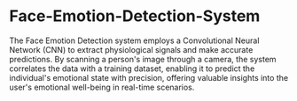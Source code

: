 # Face-Emotion-Detection-System
The Face Emotion Detection system employs a Convolutional Neural
Network (CNN) to extract physiological signals and make accurate
predictions. By scanning a person's image through a camera, the
system correlates the data with a training dataset, enabling it to
predict the individual's emotional state with precision, offering
valuable insights into the user's emotional well-being in real-time
scenarios.





